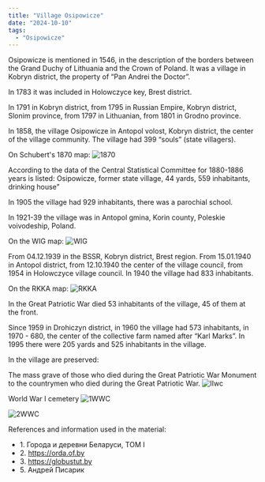 ```yaml
---
title: "Village Osipowicze"
date: "2024-10-10"
tags:
  - "Osipowicze"
---
```


Osipowicze is mentioned in 1546, in the description of the borders between the Grand Duchy of Lithuania and the Crown of Poland. It was a village in Kobryn district, the property of “Pan Andrei the Doctor”.

In 1783 it was included in Holowczyce key, Brest district.

In 1791 in Kobryn district, from 1795 in Russian Empire, Kobryn district, Slonim province, from 1797 in Lithuanian, from 1801 in Grodno province.

In 1858, the village Osipowicze in Antopol volost, Kobryn district, the center of the village community. The village had 399 “souls” (state villagers).

On Schubert's 1870 map:
![1870](https://github.com/user-attachments/assets/6d2652f7-d8b4-4ea5-9d9e-ebed32d98239)

According to the data of the Central Statistical Committee for 1880-1886 years is listed: Osipowicze, former state village, 44 yards, 559 inhabitants, drinking house”

In 1905 the village had 929 inhabitants, there was a parochial school.

In 1921-39 the village was in Antopol gmina, Korin county, Poleskie voivodeship, Poland.

On the WIG map:
![WIG](https://github.com/user-attachments/assets/631ed975-1323-4bb7-8588-648e60ab75de)

From 04.12.1939 in the BSSR, Kobryn district, Brest region. From 15.01.1940 in Antopol district, from 12.10.1940 the center of the village council, from 1954 in Holowczyce village council. In 1940 the village had 833 inhabitants.

On the RKKA map:
![RKKA](https://github.com/user-attachments/assets/b13793df-d96b-4381-b19f-c89f13b957db)

In the Great Patriotic War died 53 inhabitants of the village, 45 of them at the front.

Since 1959 in Drohiczyn district, in 1960 the village had 573 inhabitants, in 1970 - 680, the center of the collective farm named after “Karl Marks”. In 1995 there were 205 yards and 525 inhabitants in the village.

In the village are preserved:

The mass grave of those who died during the Great Patriotic War
Monument to the countrymen who died during the Great Patriotic War.
![IIwc](https://github.com/user-attachments/assets/caf96903-ffe9-4137-ae32-a4d0d8c4e168)

World War I cemetery
![1WWC](https://github.com/user-attachments/assets/f7b206c8-4618-4432-a877-ffb9b596e62a)

![2WWC](https://github.com/user-attachments/assets/21dd8152-0c57-439e-822c-b694c8ba22b0)

References and information used in the material:
- 1\. Города и деревни Беларуси, ТОМ I
- 2\. https://orda.of.by
- 3\. https://globustut.by
- 5\. Андрей Писарик
